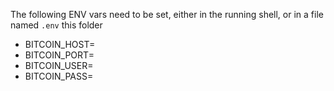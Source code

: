 The following ENV vars need to be set, either in the running shell, or in a file named `.env` this folder

- BITCOIN_HOST=
- BITCOIN_PORT=
- BITCOIN_USER=
- BITCOIN_PASS=
